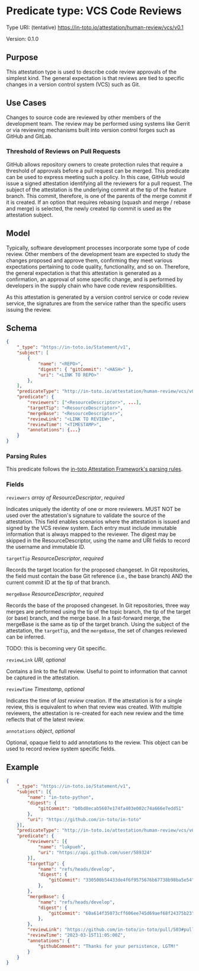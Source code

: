 # Predicate type: VCS Code Reviews

Type URI: (tentative) https://in-toto.io/attestation/human-review/vcs/v0.1

Version: 0.1.0

## Purpose

This attestation type is used to describe code review approvals of the simplest
kind. The general expectation is that reviews are tied to specific changes in a
version control system (VCS) such as Git.

## Use Cases

Changes to source code are reviewed by other members of the development team.
The review may be performed using systems like Gerrit or via reviewing
mechanisms built into version control forges such as GitHub and GitLab.

### Threshold of Reviews on Pull Requests

GitHub allows repository owners to create protection rules that require a
threshold of approvals before a pull request can be merged. This predicate can
be used to express meeting such a policy. In this case, GitHub would issue a
signed attestation identifying all the reviewers for a pull request. The
subject of the attestation is the underlying commit at the tip of the feature
branch. This commit, therefore, is one of the parents of the merge commit if it
is created. If an option that requires rebasing (squash and merge / rebase and
merge) is selected, the newly created tip commit is used as the attestation
subject.

## Model

Typically, software development processes incorporate some type of code review.
Other members of the development team are expected to study the changes
proposed and approve them, confirming they meet various expectations pertaining
to code quality, functionality, and so on. Therefore, the general expectation
is that this attestation is generated as a confirmation, an approval of some
specific change, and is performed by developers in the supply chain who have
code review responsibilities.

As this attestation is generated by a version control service or code review
service, the signatures are from the service rather than the specific users
issuing the review.

## Schema

```json
{
    "_type": "https://in-toto.io/Statement/v1",
    "subject": [
        {
            "name": "<REPO>",
            "digest": { "gitCommit": "<HASH>" },
            "uri": "<LINK TO REPO>"
        },
    ],
    "predicateType": "http://in-toto.io/attestation/human-review/vcs/v0.1",
    "predicate": {
        "reviewers": ["<ResourceDescriptor>", ...],
        "targetTip": "<ResourceDescriptor>",
        "mergeBase": "<ResourceDescriptor>",
        "reviewLink": "<LINK TO REVIEW>",
        "reviewTime": "<TIMESTAMP>",
        "annotations": {...}
    }
}
```

### Parsing Rules

This predicate follows the
[in-toto Attestation Framework's parsing rules](../v1/README.md#parsing-rules).

### Fields

`reviewers` _array of ResourceDescriptor_, _required_

Indicates uniquely the identity of one or more reviewers. MUST NOT be used over
the attestation's signature to validate the source of the attestation. This
field enables scenarios where the attestation is issued and signed by the VCS
review system. Each entry must include immutable information that is always
mapped to the reviewer. The digest may be skipped in the ResourceDescriptor,
using the name and URI fields to record the username and immutable ID.

`targetTip` _ResourceDescriptor_, _required_

Records the target location for the proposed changeset. In Git repositories, the
field must contain the base Git reference (i.e., the base branch) AND the
current commit ID at the tip of that branch.

`mergeBase` _ResourceDescriptor_, _required_

Records the base of the proposed changeset. In Git repositories, three way
merges are performed using the tip of the topic branch, the tip of the target
(or base) branch, and the merge base. In a fast-forward merge, the mergeBase is
the same as tip of the target branch. Using the subject of the attestation, the
`targetTip`, and the `mergeBase`, the set of changes reviewed can be inferred.

TODO: this is becoming very Git specific.

`reviewLink` _URI_, _optional_

Contains a link to the full review. Useful to point to information that cannot
be captured in the attestation.

`reviewTime` _Timestamp_, _optional_

Indicates the time of _last review_ creation. If the attestation is for a single
review, this is equivalent to when that review was created. With multiple
reviewers, the attestation is re-created for each new review and the time
reflects that of the latest review.

`annotations` _object_, _optional_

Optional, opaque field to add annotations to the review. This object can be used
to record review system specific fields.

## Example

```json
{
    "_type": "https://in-toto.io/Statement/v1",
    "subject": [{
        "name": "in-toto-python",
        "digest": {
            "gitCommit": "b0bd8ecab5607e174fa403e002c74a666e7edd51"
        },
        "uri": "https://github.com/in-toto/in-toto"
    }],
    "predicateType": "http://in-toto.io/attestation/human-review/vcs/v0.1",
    "predicate": {
        "reviewers": [{
            "name": "lukpueh",
            "uri": "https://api.github.com/user/589324"
        }],
        "targetTip": {
            "name": "refs/heads/develop",
            "digest": {
                "gitCommit": "330500b54433de4f6f9575676b67738b98ba5e54",
            },
        },
        "mergeBase": {
            "name": "refs/heads/develop",
            "digest": {
                "gitCommit": "60a614f35073cff606ee745d69aef68f24375b23",
            },
        },
        "reviewLink": "https://github.com/in-toto/in-toto/pull/503#pullrequestreview-1341209941",
        "reviewTime": "2023-03-15T11:05:00Z",
        "annotations": {
            "githubComment": "Thanks for your persistence, LGTM!"
        }
    }
}
```

